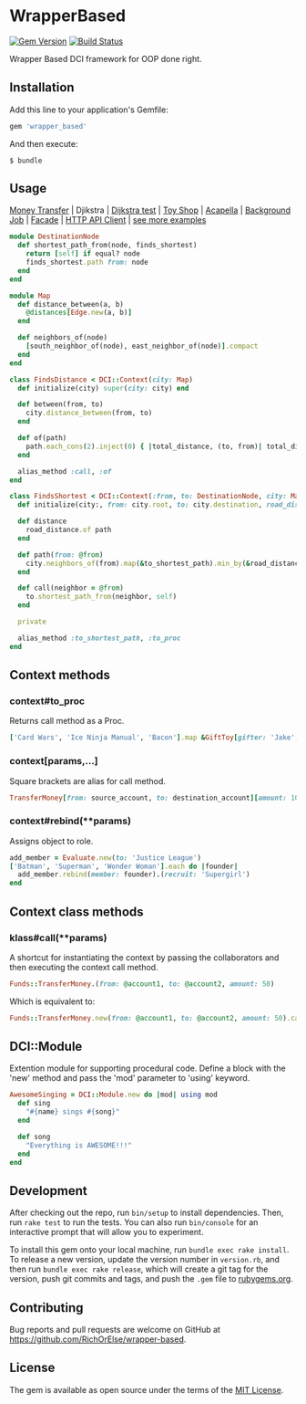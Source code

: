 # WrapperBased

[![Gem Version](https://badge.fury.io/rb/wrapper_based.svg)](https://badge.fury.io/rb/wrapper_based)
[![Build Status](https://travis-ci.org/RichOrElse/wrapper-based.svg?branch=master)](https://travis-ci.org/RichOrElse/wrapper-based)

Wrapper Based DCI framework for OOP done right.

## Installation

Add this line to your application's Gemfile:

```ruby
gem 'wrapper_based'
```

And then execute:

    $ bundle

## Usage

[Money Transfer](https://github.com/RichOrElse/wrapper-based/blob/master/examples/money_transfer.rb) | 
Djikstra | 
[Dijkstra test](https://github.com/RichOrElse/wrapper-based/blob/master/test/dijkstra_test.rb) | 
[Toy Shop](https://github.com/RichOrElse/wrapper-based/blob/master/examples/toy_shop.rb) | 
[Acapella](https://github.com/RichOrElse/wrapper-based/blob/master/examples/acapella.rb) | 
[Background Job](https://github.com/RichOrElse/wrapper-based/blob/master/examples/background_job.rb) | 
[Facade](https://github.com/RichOrElse/wrapper-based/blob/master/examples/users_facade.rb) | 
[HTTP API Client](https://github.com/RichOrElse/wrapper-based/blob/master/examples/http_api_client.rb) | 
[see more examples](https://github.com/RichOrElse/wrapper-based/tree/master/examples)

```ruby
module DestinationNode
  def shortest_path_from(node, finds_shortest)
    return [self] if equal? node
    finds_shortest.path from: node
  end
end

module Map
  def distance_between(a, b)
    @distances[Edge.new(a, b)]
  end

  def neighbors_of(node)
    [south_neighbor_of(node), east_neighbor_of(node)].compact
  end
end

class FindsDistance < DCI::Context(city: Map)
  def initialize(city) super(city: city) end

  def between(from, to)
    city.distance_between(from, to)
  end

  def of(path)
    path.each_cons(2).inject(0) { |total_distance, (to, from)| total_distance + between(from, to) }
  end

  alias_method :call, :of
end

class FindsShortest < DCI::Context(:from, to: DestinationNode, city: Map, road_distance: FindsDistance)
  def initialize(city:, from: city.root, to: city.destination, road_distance: city) super end

  def distance
    road_distance.of path
  end

  def path(from: @from)
    city.neighbors_of(from).map(&to_shortest_path).min_by(&road_distance) << from
  end

  def call(neighbor = @from)
    to.shortest_path_from(neighbor, self)
  end

  private

  alias_method :to_shortest_path, :to_proc
end
```

## Context methods

### context#to_proc

Returns call method as a Proc.

```ruby
['Card Wars', 'Ice Ninja Manual', 'Bacon'].map &GiftToy[gifter: 'Jake', giftee: 'Finn']
```

### context[params,...]

Square brackets are alias for call method.

```ruby
TransferMoney[from: source_account, to: destination_account][amount: 100]
```

### context#rebind(**params)
Assigns object to role.

```ruby
add_member = Evaluate.new(to: 'Justice League')
['Batman', 'Superman', 'Wonder Woman'].each do |founder|
  add_member.rebind(member: founder).(recruit: 'Supergirl')
end
```

## Context class methods

### klass#call(**params)

A shortcut for instantiating the context by passing the collaborators and then executing the context call method.

```ruby
Funds::TransferMoney.(from: @account1, to: @account2, amount: 50)
```

Which is equivalent to:

```ruby
Funds::TransferMoney.new(from: @account1, to: @account2, amount: 50).call
```

## DCI::Module

Extention module for supporting procedural code. Define a block with the 'new' method and pass the 'mod' parameter to 'using' keyword.

```ruby
AwesomeSinging = DCI::Module.new do |mod| using mod
  def sing
    "#{name} sings #{song}"
  end

  def song
    "Everything is AWESOME!!!"
  end
end
```

## Development

After checking out the repo, run `bin/setup` to install dependencies. Then, run `rake test` to run the tests. You can also run `bin/console` for an interactive prompt that will allow you to experiment.

To install this gem onto your local machine, run `bundle exec rake install`. To release a new version, update the version number in `version.rb`, and then run `bundle exec rake release`, which will create a git tag for the version, push git commits and tags, and push the `.gem` file to [rubygems.org](https://rubygems.org).

## Contributing

Bug reports and pull requests are welcome on GitHub at https://github.com/RichOrElse/wrapper-based.

## License

The gem is available as open source under the terms of the [MIT License](http://opensource.org/licenses/MIT).
